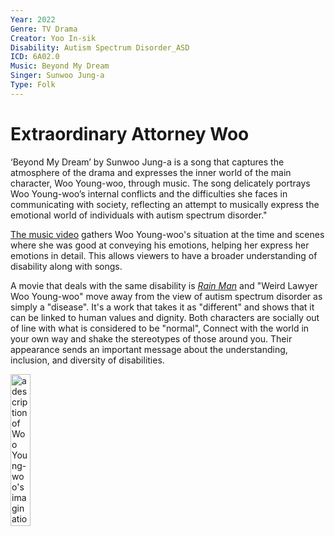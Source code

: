 ```yaml
---
Year: 2022
Genre: TV Drama 
Creator: Yoo In-sik
Disability: Autism Spectrum Disorder_ASD
ICD: 6A02.0
Music: Beyond My Dream
Singer: Sunwoo Jung-a
Type: Folk 
---
```


# Extraordinary Attorney Woo

‘Beyond My Dream’ by Sunwoo Jung-a is a song that captures the atmosphere of the drama and expresses the inner world of the main character, Woo Young-woo, through music. The song delicately portrays Woo Young-woo’s internal conflicts and the difficulties she faces in communicating with society, reflecting an attempt to musically express the emotional world of individuals with autism spectrum disorder."

[The music video](https://youtu.be/LPZDKf29IRs?si=rj5f1zN6zpp6gbAu) gathers Woo Young-woo's situation at the time and scenes where she was good at conveying his emotions, helping her express her emotions in detail. This allows viewers to have a broader understanding of disability along with songs.

A movie that deals with the same disability is [*Rain Man*](ahn_ire.md) and "Weird Lawyer Woo Young-woo" move away from the view of autism spectrum disorder as simply a "disease". It's a work that takes it as "different" and shows that it can be linked to human values and dignity. Both characters are socially out of line with what is considered to be "normal", Connect with the world in your own way and shake the stereotypes of those around you. Their appearance sends an important message about the understanding, inclusion, and diversity of disabilities.

<img src="./hhoa1r_image.png" alt="a description of Woo Young-woo's imagination" style="width:25%;">

